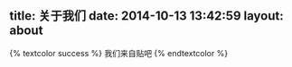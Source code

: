 title: 关于我们
date: 2014-10-13 13:42:59
layout: about
---

{% textcolor success %}
  我们来自贴吧
{% endtextcolor %}


